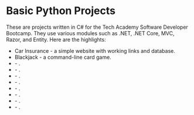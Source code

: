 <h1>Basic Python Projects</h1>
These are projects written in C# for the Tech Academy Software Developer Bootcamp.  They use various modules such as .NET, .NET Core, MVC, Razor, and Entity.  Here are the highlights:
<ul>
  <li><a href="https://github.com/jasonwsvt/C-Sharp-Projects/tree/main/CarInsurance"></a>Car Insurance - a simple website with working links and database.</li>
  <li><a href="https://github.com/jasonwsvt/C-Sharp-Projects/tree/main/Blackjack"></a>Blackjack - a command-line card game.</li>
  <li><a href=""></a> - .</li>
  <li><a href=""></a> - .</li>
  <li><a href=""></a> - .</li>
  <li><a href=""></a> - .</li>
  <li><a href=""></a> - .</li>
  <li><a href=""></a> - .</li>
  <li><a href=""></a> - .</li>
  <li><a href=""></a> - .</li>
</ul>
